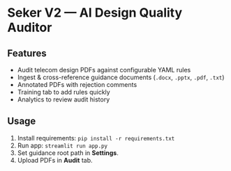 # Seker V2 — AI Design Quality Auditor

## Features
- Audit telecom design PDFs against configurable YAML rules
- Ingest & cross-reference guidance documents (`.docx`, `.pptx`, `.pdf`, `.txt`)
- Annotated PDFs with rejection comments
- Training tab to add rules quickly
- Analytics to review audit history

## Usage
1. Install requirements: `pip install -r requirements.txt`
2. Run app: `streamlit run app.py`
3. Set guidance root path in **Settings**.
4. Upload PDFs in **Audit** tab.

